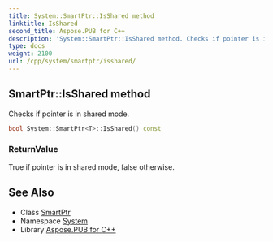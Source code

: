 ```yaml
---
title: System::SmartPtr::IsShared method
linktitle: IsShared
second_title: Aspose.PUB for C++
description: 'System::SmartPtr::IsShared method. Checks if pointer is in shared mode in C++.'
type: docs
weight: 2100
url: /cpp/system/smartptr/isshared/
---
```

## SmartPtr::IsShared method


Checks if pointer is in shared mode.

```cpp
bool System::SmartPtr<T>::IsShared() const
```


### ReturnValue

True if pointer is in shared mode, false otherwise.

## See Also

* Class [SmartPtr](../)
* Namespace [System](../../)
* Library [Aspose.PUB for C++](../../../)
